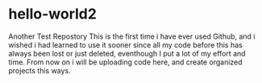 # hello-world2
Another Test Repostory
This is the first time i have ever used Github, and i wished i had learned to use it 
sooner since all my code before this has always been lost or just deleted, eventhough 
I put a lot of my effort and time. From now on i will be uploading code here, and 
create organized projects this ways.
